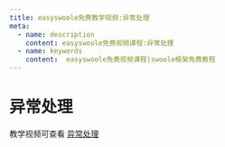 ```yaml
---
title: easyswoole免费教学视频:异常处理
meta:
  - name: description
    content: easyswoole免费视频课程:异常处理
  - name: keywords
    content:  easyswoole免费视频课程|swoole框架免费教程
---
```


# 异常处理

教学视频可查看 [异常处理](https://www.bilibili.com/video/BV1194y1W756)
